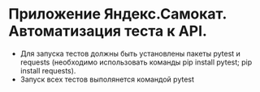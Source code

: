 # Приложение Яндекс.Самокат. Автоматизация теста к API.
- Для запуска тестов должны быть установлены пакеты pytest и requests (необходимо использовать команды pip install pytest; pip install requests).
- Запуск всех тестов выполянется командой pytest
